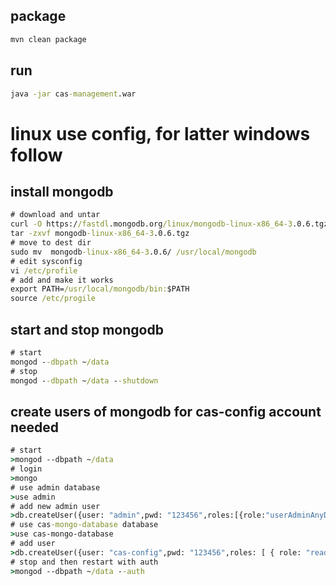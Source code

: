 ## package
```cmd
mvn clean package
```

## run
```cmd
java -jar cas-management.war 
```

# linux use config, for latter windows follow
## install mongodb
```cmd
# download and untar
curl -O https://fastdl.mongodb.org/linux/mongodb-linux-x86_64-3.0.6.tgz
tar -zxvf mongodb-linux-x86_64-3.0.6.tgz
# move to dest dir
sudo mv  mongodb-linux-x86_64-3.0.6/ /usr/local/mongodb
# edit sysconfig
vi /etc/profile
# add and make it works
export PATH=/usr/local/mongodb/bin:$PATH
source /etc/progile
```

## start and stop mongodb
```cmd
# start
mongod --dbpath ~/data
# stop
mongod --dbpath ~/data --shutdown
```

## create users of mongodb for cas-config account needed
```cmd
# start
>mongod --dbpath ~/data
# login
>mongo
# use admin database
>use admin
# add new admin user
>db.createUser({user: "admin",pwd: "123456",roles:[{role:"userAdminAnyDatabase", db: "admin" } ]})
# use cas-mongo-database database
>use cas-mongo-database
# add user
>db.createUser({user: "cas-config",pwd: "123456",roles: [ { role: "readWrite", db: "cas-mongo-database" }]})
# stop and then restart with auth
>mongod --dbpath ~/data --auth
```
